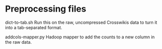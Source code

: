 Preprocessing files
===================
dict-to-tab.sh
  Run this on the raw, uncompressed Crosswikis data to turn it into a
  tab-separated format.

addcols-mapper.py
  Hadoop mapper to add the counts to a new column in the raw data.
